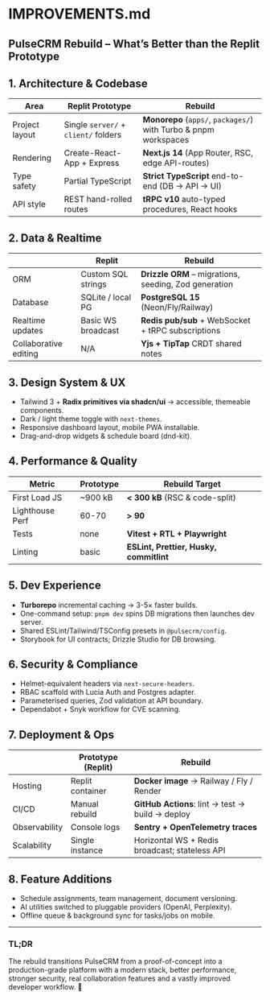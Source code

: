 # IMPROVEMENTS.md  
PulseCRM Rebuild – What’s Better than the Replit Prototype
---

## 1. Architecture & Codebase
| Area | Replit Prototype | Rebuild |
|------|------------------|---------|
| Project layout | Single `server/` + `client/` folders | **Monorepo** (`apps/`, `packages/`) with Turbo & pnpm workspaces |
| Rendering | Create-React-App + Express | **Next.js 14** (App Router, RSC, edge API-routes) |
| Type safety | Partial TypeScript | **Strict TypeScript** end-to-end (DB → API → UI) |
| API style | REST hand-rolled routes | **tRPC v10** auto-typed procedures, React hooks |

## 2. Data & Realtime
|                           | Replit | Rebuild |
|---------------------------|--------|---------|
| ORM                       | Custom SQL strings | **Drizzle ORM** – migrations, seeding, Zod generation |
| Database                  | SQLite / local PG | **PostgreSQL 15** (Neon/Fly/Railway) |
| Realtime updates          | Basic WS broadcast | **Redis pub/sub** + WebSocket + tRPC subscriptions |
| Collaborative editing     | N/A | **Yjs + TipTap** CRDT shared notes |

## 3. Design System & UX
* Tailwind 3 + **Radix primitives via shadcn/ui** → accessible, themeable components.  
* Dark / light theme toggle with `next-themes`.  
* Responsive dashboard layout, mobile PWA installable.  
* Drag-and-drop widgets & schedule board (dnd-kit).  

## 4. Performance & Quality
| Metric | Prototype | Rebuild Target |
|--------|-----------|----------------|
| First Load JS | ~900 kB | **< 300 kB** (RSC & code-split) |
| Lighthouse Perf | 60-70 | **> 90** |
| Tests          | none  | **Vitest + RTL + Playwright** |
| Linting        | basic | **ESLint, Prettier, Husky, commitlint** |

## 5. Dev Experience
* **Turborepo** incremental caching → 3-5× faster builds.  
* One-command setup: `pnpm dev` spins DB migrations then launches dev server.  
* Shared ESLint/Tailwind/TSConfig presets in `@pulsecrm/config`.  
* Storybook for UI contracts; Drizzle Studio for DB browsing.

## 6. Security & Compliance
* Helmet-equivalent headers via `next-secure-headers`.  
* RBAC scaffold with Lucia Auth and Postgres adapter.  
* Parameterised queries, Zod validation at API boundary.  
* Dependabot + Snyk workflow for CVE scanning.

## 7. Deployment & Ops
|                       | Prototype (Replit) | Rebuild |
|-----------------------|--------------------|---------|
| Hosting               | Replit container   | **Docker image** → Railway / Fly / Render |
| CI/CD                 | Manual rebuild     | **GitHub Actions**: lint → test → build → deploy |
| Observability         | Console logs       | **Sentry + OpenTelemetry traces** |
| Scalability           | Single instance    | Horizontal WS + Redis broadcast; stateless API |

## 8. Feature Additions
* Schedule assignments, team management, document versioning.
* AI utilities switched to pluggable providers (OpenAI, Perplexity).
* Offline queue & background sync for tasks/jobs on mobile.

---

### TL;DR
The rebuild transitions PulseCRM from a proof-of-concept into a production-grade platform with a modern stack, better performance, stronger security, real collaboration features and a vastly improved developer workflow. 🚀
